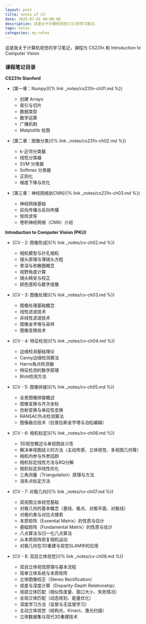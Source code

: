 ```yaml
---
layout: post
title: notes of CV
date: 2025-07-01 00:00:00
description: 这是关于计算机视觉(CV)的学习笔记.
tags: notes
categories: my-notes
---
```


这是我关于计算机视觉的学习笔记，课程为 CS231n 和 Introduction to Computer Vision

### 课程笔记目录

**CS231n Stanford**

- [第一章：Numpy]({% link _notes/cs231n-ch01.md %})

  - 创建 Arrays
  - 索引与切片
  - 数据类型
  - 数学运算
  - 广播机制
  - Matplotlib 绘图

- [第二章：图像分类]({% link _notes/cs231n-ch02.md %})

  - k-近邻分类器
  - 线性分类器
  - SVM 分类器
  - Softmax 分类器
  - 正则化
  - 梯度下降与优化

- [第三章：神经网络到CNN]({% link _notes/cs231n-ch03.md %})
  - 神经网络基础
  - 前向传播与反向传播
  - 矩阵求导
  - 卷积神经网络（CNN）介绍

**Introduction to Computer Vision (PKU)**

- [CV - 2: 图像形成]({% link _notes/cv-ch02.md %})

  - 相机模型与针孔相机
  - 镜头原理与薄镜头方程
  - 景深与弥散圈概念
  - 视野角度计算
  - 镜头畸变与校正
  - 颜色感知与数字成像

- [CV - 3: 图像处理]({% link _notes/cv-ch03.md %})

  - 图像处理基础概念
  - 线性滤波技术
  - 非线性滤波技术
  - 图像金字塔与采样
  - 图像变换技术

- [CV - 4: 特征检测]({% link _notes/cv-ch04.md %})

  - 边缘检测基础理论
  - Canny边缘检测算法
  - Harris角点检测器
  - 特征检测的数学原理
  - Blob检测方法

- [CV - 5: 图像拼接]({% link _notes/cv-ch05.md %})

  - 全景图像拼接概述
  - 图像变换与齐次坐标
  - 仿射变换与单应性变换
  - RANSAC外点检测算法
  - 图像融合技术（拉普拉斯金字塔与泊松编辑）

- [CV - 6: 相机标定]({% link _notes/cv-ch06.md %})

  - 3D视觉概述与单视图歧义性
  - 解决单视图歧义的方法（主动传感、立体视觉、多视图几何等）
  - 相机内参与外参回顾
  - 相机标定线性方法与RQ分解
  - 相机标定非线性优化
  - 三角测量（Triangulation）原理与方法
  - 消失点标定方法

- [CV - 7: 对极几何]({% link _notes/cv-ch07.md %})

  - 双视图立体视觉基础
  - 对极几何的基本概念（基线、极点、对极平面、对极线）
  - 对极约束与对应点搜索
  - 本质矩阵（Essential Matrix）的性质与估计
  - 基础矩阵（Fundamental Matrix）的性质与估计
  - 八点算法与归一化八点算法
  - 从本质矩阵恢复相机运动
  - 对极几何在3D重建与视觉SLAM中的应用

- [CV - 8: 双目立体视觉]({% link _notes/cv-ch08.md %})
  - 双目立体视觉原理与基本流程
  - 简单立体系统与本质矩阵
  - 立体图像校正（Stereo Rectification）
  - 视差与深度计算（Disparity-Depth Relationship）
  - 局部立体匹配（相似性度量、窗口大小、失败情况）
  - 全局立体匹配（动态规划、能量优化）
  - 深度学习方法（监督与无监督学习）
  - 主动立体视觉（结构光、Kinect、激光扫描）
  - 立体数据集与现代3D重建技术

